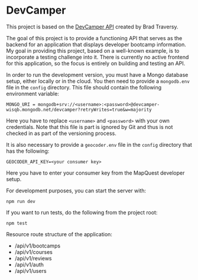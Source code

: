 # DevCamper

This project is based on the [DevCamper API](https://github.com/bradtraversy/devcamper-api) created by Brad Traversy.

The goal of this project is to provide a functioning API that serves as the backend for an application that displays developer bootcamp information. My goal in providing this project, based on a well-known example, is to incorporate a testing challenge into it. There is currently no active frontend for this application, so the focus is entirely on building and testing an API.

In order to run the development version, you must have a Mongo database setup, either locally or in the cloud. You then need to provide a `mongodb.env` file in the `config` directory. This file should contain the following environment variable:

```
MONGO_URI = mongodb+srv://<username>:<password>@devcamper-wisqb.mongodb.net/devcamper?retryWrites=true&w=majority
```

Here you have to replace `<username>` and `<password>` with your own credentials. Note that this file is part is ignored by Git and thus is not checked in as part of the versioning process.

It is also necessary to provide a `geocoder.env` file in the `config` directory that has the following:

```
GEOCODER_API_KEY=<your consumer key>
```

Here you have to enter your consumer key from the MapQuest developer setup.

For development purposes, you can start the server with:

```
npm run dev
```

If you want to run tests, do the following from the project root:

```
npm test
```

Resource route structure of the application:

- /api/v1/bootcamps
- /api/v1/courses
- /api/v1/reviews
- /api/v1/auth
- /api/v1/users

